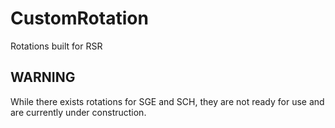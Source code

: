 # CustomRotation
 Rotations built for RSR

## WARNING
While there exists rotations for SGE and SCH, they are not ready for use and are currently under construction.